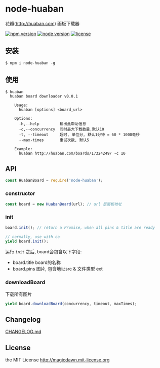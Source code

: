 # node-huaban
花瓣(http://huaban.com) 画板下载器

[![npm version](https://img.shields.io/npm/v/node-huaban.svg?style=flat-square)](#)
[![node version](https://img.shields.io/node/v/node-huaban.svg?style=flat-square)](#)
[![license](https://img.shields.io/npm/l/node-huaban.svg?style=flat-square)](#)


## 安装

```
$ npm i node-huaban -g
```

## 使用

```
$ huaban
  huaban board downloader v0.0.1

    Usage:
      huaban [options] <board_url>

    Options:
      -h,--help         输出此帮助信息
      -c,--concurrency  同时最大下载数量,默认10
      -t, --timeout     超时, 单位分, 默认1分钟 = 60 * 1000毫秒
      --max-times       重试次数, 默认5

    Example:
      huaban http://huaban.com/boards/17324249/ -c 10
```

## API

```js
const HuabanBoard = require('node-huaban');
```

### constructor

```js
const board = new HuabanBoard(url); // url 是画板地址
```

### init

```js
board.init(); // return a Promise, when all pins & title are ready

// normally, use with co
yield board.init();
```

运行 `init` 之后, board会包含以下字段:
- board.title board的名称
- board.pins 图片, 包含地址src & 文件类型 ext

### downloadBoard
下载所有图片

```js
yield board.downloadBoard(concurrency, timeout, maxTimes);
```

## Changelog

[CHANGELOG.md](CHANGELOG.md)

## License

the MIT License http://magicdawn.mit-license.org